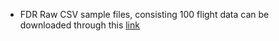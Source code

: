 * FDR Raw CSV sample files, consisting 100 flight data can be downloaded through this [link](https://drive.google.com/uc?export=download&id=1qKVe8d0EvFNNv_uxn2vJUbdAbhuTkcG0)
